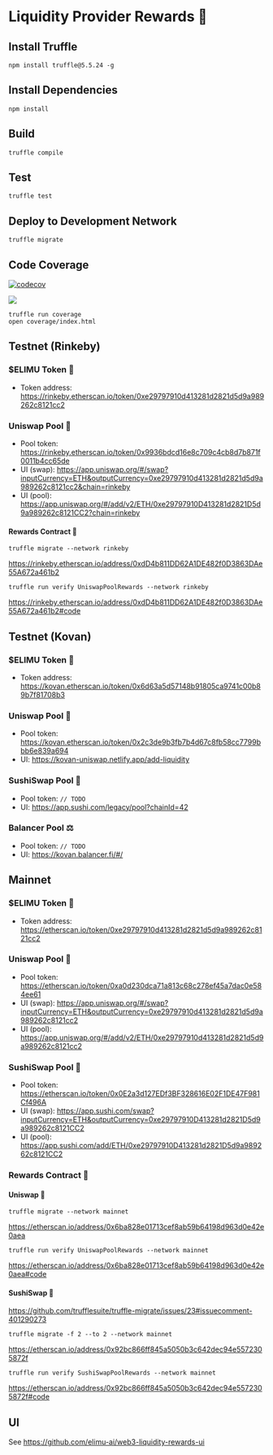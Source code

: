# Liquidity Provider Rewards 💸

## Install Truffle

```
npm install truffle@5.5.24 -g
```

## Install Dependencies

```
npm install
```

## Build

```
truffle compile
```

## Test

```
truffle test
```

## Deploy to Development Network

```
truffle migrate
```

## Code Coverage

[![codecov](https://codecov.io/gh/elimu-ai/web3-smart-contracts/branch/main/graph/badge.svg?token=98QZ0IIDDL)](https://codecov.io/gh/elimu-ai/web3-smart-contracts)

[![](https://codecov.io/gh/elimu-ai/web3-smart-contracts/branch/main/graphs/tree.svg?token=98QZ0IIDDL)](https://codecov.io/gh/elimu-ai/web3-smart-contracts)

```
truffle run coverage
open coverage/index.html
```

## Testnet (Rinkeby)

### $ELIMU Token 💎

- Token address: https://rinkeby.etherscan.io/token/0xe29797910d413281d2821d5d9a989262c8121cc2

### Uniswap Pool 🦄

- Pool token: https://rinkeby.etherscan.io/token/0x9936bdcd16e8c709c4cb8d7b871f0011b4cc65de
- UI (swap): https://app.uniswap.org/#/swap?inputCurrency=ETH&outputCurrency=0xe29797910d413281d2821d5d9a989262c8121cc2&chain=rinkeby
- UI (pool): https://app.uniswap.org/#/add/v2/ETH/0xe29797910D413281d2821D5d9a989262c8121CC2?chain=rinkeby

#### Rewards Contract 💸 

```
truffle migrate --network rinkeby
```

https://rinkeby.etherscan.io/address/0xdD4b811DD62A1DE482f0D3863DAe55A672a461b2

```
truffle run verify UniswapPoolRewards --network rinkeby
```

https://rinkeby.etherscan.io/address/0xdD4b811DD62A1DE482f0D3863DAe55A672a461b2#code

## Testnet (Kovan)

### $ELIMU Token 💎

- Token address: https://kovan.etherscan.io/token/0x6d63a5d57148b91805ca9741c00b89b7f81708b3

### Uniswap Pool 🦄

- Pool token: https://kovan.etherscan.io/token/0x2c3de9b3fb7b4d67c8fb58cc7799bbb6e839a694
- UI: https://kovan-uniswap.netlify.app/add-liquidity

### SushiSwap Pool 🍣

- Pool token: `// TODO`
- UI: https://app.sushi.com/legacy/pool?chainId=42

### Balancer Pool ⚖️

- Pool token: `// TODO`
- UI: https://kovan.balancer.fi/#/

## Mainnet

### $ELIMU Token 💎

- Token address: https://etherscan.io/token/0xe29797910d413281d2821d5d9a989262c8121cc2

### Uniswap Pool 🦄

- Pool token: https://etherscan.io/token/0xa0d230dca71a813c68c278ef45a7dac0e584ee61
- UI (swap): https://app.uniswap.org/#/swap?inputCurrency=ETH&outputCurrency=0xe29797910d413281d2821d5d9a989262c8121cc2
- UI (pool): https://app.uniswap.org/#/add/v2/ETH/0xe29797910d413281d2821d5d9a989262c8121cc2

### SushiSwap Pool 🍣

- Pool token: https://etherscan.io/token/0x0E2a3d127EDf3BF328616E02F1DE47F981Cf496A
- UI (swap): https://app.sushi.com/swap?inputCurrency=ETH&outputCurrency=0xe29797910D413281d2821D5d9a989262c8121CC2
- UI (pool): https://app.sushi.com/add/ETH/0xe29797910D413281d2821D5d9a989262c8121CC2

### Rewards Contract 💸

#### Uniswap 🦄

```
truffle migrate --network mainnet
```

https://etherscan.io/address/0x6ba828e01713cef8ab59b64198d963d0e42e0aea

```
truffle run verify UniswapPoolRewards --network mainnet
```

https://etherscan.io/address/0x6ba828e01713cef8ab59b64198d963d0e42e0aea#code

#### SushiSwap 🍣

https://github.com/trufflesuite/truffle-migrate/issues/23#issuecomment-401290273

```
truffle migrate -f 2 --to 2 --network mainnet 
```

https://etherscan.io/address/0x92bc866ff845a5050b3c642dec94e5572305872f

```
truffle run verify SushiSwapPoolRewards --network mainnet
```

https://etherscan.io/address/0x92bc866ff845a5050b3c642dec94e5572305872f#code

## UI

See https://github.com/elimu-ai/web3-liquidity-rewards-ui
